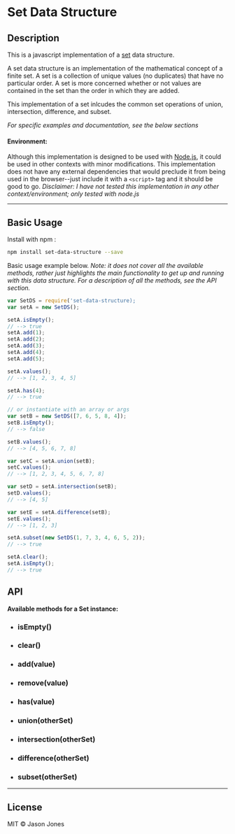 # Set Data Structure

## Description

This is a javascript implementation of a
[set](http://en.wikipedia.org/wiki/Set_%28abstract_data_type%29)
data structure.

A set data structure is an implementation of the mathematical concept of
a finite set.  A set is a collection of unique values (no duplicates) that
have no particular order.  A set is more concerned whether or not values
are contained in the set than the order in which they are added.

This implementation of a set inlcudes the common set operations of union,
intersection, difference, and subset.

*For specific examples and documentation, see the below sections*

#### Environment:

Although this implementation is designed to be used with
[Node.js](http://www.nodejs.org), it could be used in other contexts with minor
modifications.  This implementation does not have any external dependencies
that would preclude it from being used in the browser--just include it with a
`<script>` tag and it should be good to go.  _Disclaimer: I have not tested
this implementation in any other context/environment; only tested with node.js_

----

## Basic Usage

Install with npm :

```bash
npm install set-data-structure --save
```
Basic usage example below.  _Note: it does not cover all the available
methods, rather just highlights the main functionality to get up and running
with this data structure. For a description of all the methods, see the
API section._

```javascript
var SetDS = require('set-data-structure);
var setA = new SetDS();

setA.isEmpty();
// --> true
setA.add(1);
setA.add(2);
setA.add(3);
setA.add(4);
setA.add(5);

setA.values();
// --> [1, 2, 3, 4, 5]

setA.has(4);
// --> true

// or instantiate with an array or args
var setB = new SetDS([7, 6, 5, 8, 4]);
setB.isEmpty();
// --> false

setB.values();
// --> [4, 5, 6, 7, 8]

var setC = setA.union(setB);
setC.values();
// --> [1, 2, 3, 4, 5, 6, 7, 8]

var setD = setA.intersection(setB);
setD.values();
// --> [4, 5]

var setE = setA.difference(setB);
setE.values();
// --> [1, 2, 3]

setA.subset(new SetDS(1, 7, 3, 4, 6, 5, 2));
// --> true

setA.clear();
setA.isEmpty();
// --> true
```
## API

**Available methods for a Set instance:**

* ### isEmpty()
* ### clear()
* ### add(value)
* ### remove(value)
* ### has(value)
* ### union(otherSet)
* ### intersection(otherSet)
* ### difference(otherSet)
* ### subset(otherSet)

----
## License
MIT &copy; Jason Jones